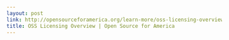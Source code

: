 ```yaml
---
layout: post
link: http://opensourceforamerica.org/learn-more/oss-licensing-overview/
title: OSS Licensing Overview | Open Source for America
---
```


